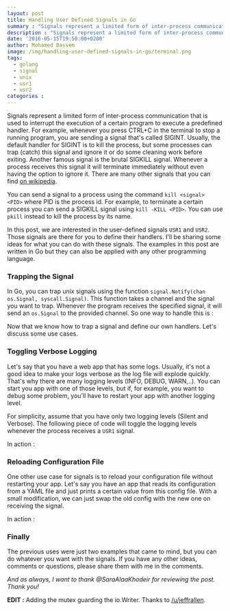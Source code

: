 ```yaml
---
layout: post
title: Handling User Defined Signals in Go
summary : "Signals represent a limited form of inter-process communication that is used to interrupt the execution of a certain program to execute a predefined handler. In this post, we are interested in the user-defined signals \"USR1\" and \"USR2\". Those signals are there for you to define their handlers. I'll be sharing some ideas for what you can do with these signals."
description : "Signals represent a limited form of inter-process communication that is used to interrupt the execution of a certain program to execute a predefined handler. In this post, we are interested in the user-defined signals \"USR1\" and \"USR2\". Those signals are there for you to define their handlers. I'll be sharing some ideas for what you can do with these signals."
date: '2016-05-15T19:50:00+0200'
author: Mohamed Bassem
image: /img/handling-user-defined-signals-in-go/terminal.png
tags:
  - golang
  - signal
  - unix
  - usr1
  - usr2
categories :
---
```


Signals represent a limited form of inter-process communication that is used to interrupt the execution of a certain program to execute a predefined handler. For example, whenever you press CTRL+C in the terminal to stop a running program, you are sending a signal that's called SIGINT. Usually, the default handler for SIGINT is to kill the process, but some processes can trap (catch) this signal and ignore it or do some cleaning work before exiting. Another famous signal is the brutal SIGKILL signal. Whenever a process receives this signal it will terminate immediately without even having the option to ignore it. There are many other signals that you can find [on wikipedia](https://en.wikipedia.org/wiki/Unix_signal#POSIX_signals).

You can send a signal to a process using the command `kill <signal> <PID>` where PID is the process id. For example, to terminate a certain process you can send a SIGKILL signal using `kill -KILL <PID>`. You can use `pkill` instead to kill the process by its name.

In this post, we are interested in the user-defined signals `USR1` and `USR2`. Those signals are there for you to define their handlers. I'll be sharing some ideas for what you can do with these signals. The examples in this post are written in Go but they can also be applied with any other programming language.


### Trapping the Signal

In Go, you can trap unix signals using the function `signal.Notify(chan os.Signal, syscall.Signal)`. This function takes a channel and the signal you want to trap. Whenever the program receives the specified signal, it will send an `os.Signal` to the provided channel. So one way to handle this is :

<script src="https://gist.github.com/MohamedBassem/0f294d6df244e4def877e01d98af47af.js?ts=4&file=handle.go"></script>

Now that we know how to trap a signal and define our own handlers. Let's discuss some use cases.

### Toggling Verbose Logging

Let's say that you have a web app that has some logs. Usually, it's not a good idea to make your logs verbose as the log file will explode quickly. That's why there are many logging levels (INFO, DEBUG, WARN,..). You can start you app with one of those levels, but if, for example, you want to debug some problem, you'll have to restart your app with another logging level.

For simplicity, assume that you have only two logging levels (Silent and Verbose). The following piece of code will toggle the logging levels whenever the process receives a `USR1` signal.

<script src="https://gist.github.com/MohamedBassem/0f294d6df244e4def877e01d98af47af.js?ts=4&file=logging.go"></script>

In action :

<script type="text/javascript" src="https://asciinema.org/a/45626.js" id="asciicast-45626" async></script>

### Reloading Configuration File

One other use case for signals is to reload your configuration file without restarting your app. Let's say you have an app that reads its configuration from a YAML file and just prints a certain value from this config file. With a small modification, we can just swap the old config with the new one on receiving the signal.

<script src="https://gist.github.com/MohamedBassem/0f294d6df244e4def877e01d98af47af.js?ts=4&file=config.go"></script>

In action :

<script type="text/javascript" src="https://asciinema.org/a/45625.js" id="asciicast-45625" async></script>

### Finally

The previous uses  were just two examples that came to mind, but you can do whatever you want with the signals. If you have any other ideas, comments or questions, please share them with me in the comments.

*And as always, I want to thank @SaraAlaaKhodeir for reviewing the post. Thank you!*

 **EDIT :** Adding the mutex guarding the io.Writer. Thanks to [/u/jeffrallen](https://www.reddit.com/user/jeffrallen).
